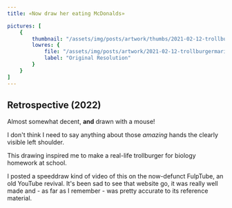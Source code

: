 ```yaml
---
title: «Now draw her eating McDonalds»

pictures: [
	{
		thumbnail: "/assets/img/posts/artwork/thumbs/2021-02-12-trollburgermari.jpg",
		lowres: {
			file: "/assets/img/posts/artwork/2021-02-12-trollburgermari.png",
			label: "Original Resolution"
		}
	}
]
---
```

## Retrospective (2022)
Almost somewhat decent, **and** drawn with a mouse!

I don't think I need to say anything about those *amazing* hands the clearly visible left shoulder.

This drawing inspired me to make a real-life trollburger for biology homework at school.

I posted a speeddraw kind of video of this on the now-defunct FulpTube, an old YouTube revival. It's been sad to see that website go, it was really well made and - as far as I remember - was pretty accurate to its reference material.
